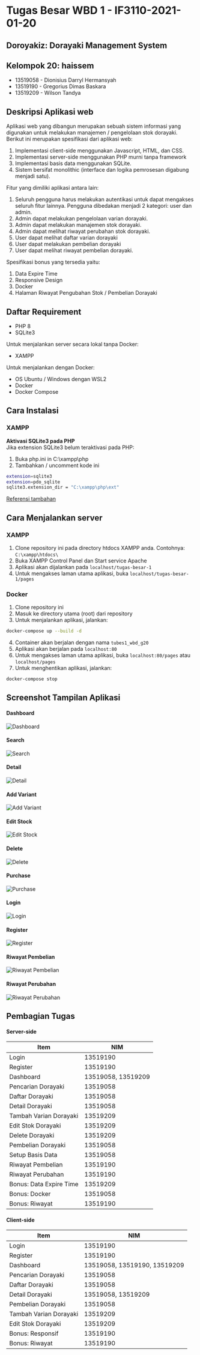 # Tugas Besar WBD 1 - IF3110-2021-01-20

## Doroyakiz: Dorayaki Management System

## Kelompok 20: haissem

-   13519058 - Dionisius Darryl Hermansyah
-   13519190 - Gregorius Dimas Baskara
-   13519209 - Wilson Tandya

## Deskripsi Aplikasi web

Aplikasi web yang dibangun merupakan sebuah sistem informasi yang digunakan untuk melakukan manajemen / pengelolaan stok dorayaki. Berikut ini merupakan spesifikasi dari aplikasi web:

1. Implementasi client-side menggunakan Javascript, HTML, dan CSS.
2. Implementasi server-side menggunakan PHP murni tanpa framework
3. Implementasi basis data menggunakan SQLite.
4. Sistem bersifat monolithic (interface dan logika pemrosesan digabung menjadi satu).

Fitur yang dimiliki aplikasi antara lain:

1. Seluruh pengguna harus melakukan autentikasi untuk dapat mengakses seluruh
   fitur lainnya. Pengguna dibedakan menjadi 2 kategori: user dan admin.
2. Admin dapat melakukan pengelolaan varian dorayaki.
3. Admin dapat melakukan manajemen stok dorayaki.
4. Admin dapat melihat riwayat perubahan stok dorayaki.
5. User dapat melihat daftar varian dorayaki
6. User dapat melakukan pembelian dorayaki
7. User dapat melihat riwayat pembelian dorayaki.

Spesifikasi bonus yang tersedia yaitu:

1. Data Expire Time
2. Responsive Design
3. Docker
4. Halaman Riwayat Pengubahan Stok / Pembelian Dorayaki

## Daftar Requirement

-   PHP 8
-   SQLite3

Untuk menjalankan server secara lokal tanpa Docker:

-   XAMPP

Untuk menjalankan dengan Docker:

-   OS Ubuntu / Windows dengan WSL2
-   Docker
-   Docker Compose

## Cara Instalasi

### XAMPP

**Aktivasi SQLite3 pada PHP**  
Jika extension SQLite3 belum teraktivasi pada PHP:

1. Buka php.ini in C:\xampp\php
2. Tambahkan / uncomment kode ini

```bash
extension=sqlite3
extension=pdo_sqlite
sqlite3.extension_dir = "C:\xampp\php\ext"
```

[Referensi tambahan](https://www.nyingspot.com/2017/10/cara-mengaktifkan-sqlite3-di-php-windows/)

## Cara Menjalankan server

### XAMPP

1. Clone repository ini pada directory htdocs XAMPP anda. Contohnya: `C:\xampp\htdocs\`
2. Buka XAMPP Control Panel dan Start service Apache
3. Aplikasi akan dijalankan pada `localhost/tugas-besar-1`
4. Untuk mengakses laman utama aplikasi, buka `localhost/tugas-besar-1/pages`

### Docker

1. Clone repository ini
2. Masuk ke directory utama (root) dari repository
3. Untuk menjalankan aplikasi, jalankan:

```bash
docker-compose up --build -d
```

4. Container akan berjalan dengan nama `tubes1_wbd_g20`
5. Aplikasi akan berjalan pada `localhost:80`
6. Untuk mengakses laman utama aplikasi, buka `localhost:80/pages` atau `localhost/pages`
7. Untuk menghentikan aplikasi, jalankan:

```bash
docker-compose stop
```

## Screenshot Tampilan Aplikasi

#### Dashboard

![Dashboard](./docs/dashboard.jpg)

#### Search

![Search](./docs/search.jpg)

#### Detail

![Detail](./docs/detail.jpg)

#### Add Variant

![Add Variant](./docs/add_variant.jpg)

#### Edit Stock

![Edit Stock](./docs/edit_stock.jpg)

#### Delete

![Delete](./docs/delete.jpg)

#### Purchase

![Purchase](./docs/purchase.jpg)

#### Login

![Login](./docs/login.jpg)

#### Register

![Register](./docs/register.jpg)

#### Riwayat Pembelian

![Riwayat Pembelian](./docs/riwayat_pembelian.jpg)

#### Riwayat Perubahan

![Riwayat Perubahan](./docs/riwayat_perubahan.jpg)

## Pembagian Tugas

#### Server-side

| Item                        | NIM                |
| --------------------------- | ------------------ |
| Login                       | 13519190           |
| Register                    | 13519190           |
| Dashboard                   | 13519058, 13519209 |
| Pencarian Dorayaki          | 13519058           |
| Daftar Dorayaki             | 13519058           |
| Detail Dorayaki             | 13519058           |
| Tambah Varian Dorayaki      | 13519209           |
| Edit Stok Dorayaki          | 13519209           |
| Delete Dorayaki             | 13519209           |
| Pembelian Dorayaki          | 13519058           |
| Setup Basis Data            | 13519058           |
| Riwayat Pembelian           | 13519190           |
| Riwayat Perubahan           | 13519190           |
| Bonus: Data Expire Time     | 13519209           |
| Bonus: Docker               | 13519058           |
| Bonus: Riwayat              | 13519190           |

#### Client-side

| Item                        | NIM                          |
| --------------------------- | ---------------------------- |
| Login                       | 13519190                     |
| Register                    | 13519190                     |
| Dashboard                   | 13519058, 13519190, 13519209 |
| Pencarian Dorayaki          | 13519058                     |
| Daftar Dorayaki             | 13519058                     |
| Detail Dorayaki             | 13519058, 13519209           |
| Pembelian Dorayaki          | 13519058                     |
| Tambah Varian Dorayaki      | 13519209                     |
| Edit Stok Dorayaki          | 13519209                     |
| Bonus: Responsif            | 13519190                     |
| Bonus: Riwayat              | 13519190                     |